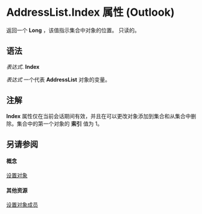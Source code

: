 
# AddressList.Index 属性 (Outlook)

返回一个 **Long** ，该值指示集合中对象的位置。 只读的。


## 语法

 _表达式_. **Index**

 _表达式_ 一个代表 **AddressList** 对象的变量。


## 注解

 **Index** 属性仅在当前会话期间有效，并且在可以更改对象添加到集合和从集合中删除。集合中的第一个对象的 **索引** 值为 1。


## 另请参阅


#### 概念


[设置对象](84611afe-48b1-185b-df4b-0f004e7436ff.md)
#### 其他资源


[设置对象成员](49ce35c2-400b-16b0-5f74-7f7d6260e45b.md)